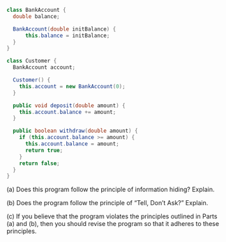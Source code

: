 ```Java
class BankAccount {
  double balance;

  BankAccount(double initBalance) {
      this.balance = initBalance;
  }
}

class Customer {
  BankAccount account;

  Customer() {
    this.account = new BankAccount(0);
  }

  public void deposit(double amount) {
    this.account.balance += amount;
  }

  public boolean withdraw(double amount) {
    if (this.account.balance >= amount) {
      this.account.balance ­= amount;
      return true;
    }
    return false;
  }
}
```

(a) Does this program follow the principle of information hiding? Explain.


(b) Does the program follow the principle of “Tell, Don’t Ask?” Explain.

(c) If you believe that the program violates the principles outlined in Parts (a) and (b), then you should revise the program so that it adheres to these principles.

